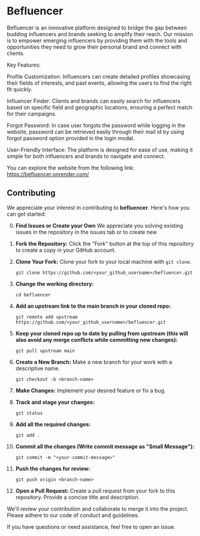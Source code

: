﻿# Befluencer
Befluencer is an innovative platform designed to bridge the gap between budding influencers and brands seeking to amplify their reach. Our mission is to empower emerging influencers by providing them with the tools and opportunities they need to grow their personal brand and connect with clients.

Key Features:

Profile Customization: Influencers can create detailed profiles showcasing their fields of interests, and past events, allowing the users to find the right fit quickly.

Influencer Finder: Clients and brands can easily search for influencers based on specific field and geographic locations, ensuring a perfect match for their campaigns.

Forgot Password: In case user forgots the password while logging in the website, password can be retrieved easily through their mail id by using forgot password option provided in the login modal.

User-Friendly Interface: The platform is designed for ease of use, making it simple for both influencers and brands to navigate and connect.

You can explore the website from the following link:
https://befluencer.onrender.com/


## Contributing

We appreciate your interest in contributing to **befluencer**. Here's how you can get started:


0. **Find Issues or Create your Own** We appreciate you solving existing issues in the repository in the issues tab or to create new

1. **Fork the Repository:** Click the "Fork" button at the top of this repository to create a copy in your GitHub account.


2. **Clone Your Fork:** Clone your fork to your local machine with `git clone`.
    ```
    git clone https://github.com/<your_github_username>/befluencer.git
    ```
3. **Change the working directory:**                                                                                                                                                                               
    ```
    cd befluencer
    ```
4. **Add an upstream link to the main branch in your cloned repo:**
    ```
    git remote add upstream https://github.com/<your_github_username>/befluencer.git
    ```
5. **Keep your cloned repo up to date by pulling from upstream (this will also avoid any merge conflicts while committing new changes):**
    ```
    git pull upstream main
    ```
6. **Create a New Branch:** Make a new branch for your work with a descriptive name.
    ```
    git checkout -b <branch-name>
    ```
7. **Make Changes:** Implement your desired feature or fix a bug.

8. **Track and stage your changes:**
    ```
    git status
    ```
9. **Add all the required changes:**
    ```
    git add .
    ```
10. **Commit all the changes (Write commit message as "Small Message"):**
    ```
    git commit -m "<your-commit-message>"
    ```
11. **Push the changes for review:**
    ```
    git push origin <branch-name>
    ```
12. **Open a Pull Request:** Create a pull request from your fork to this repository. Provide a concise title and description.

We'll review your contribution and collaborate to merge it into the project. Please adhere to our code of conduct and guidelines.

If you have questions or need assistance, feel free to open an issue.
